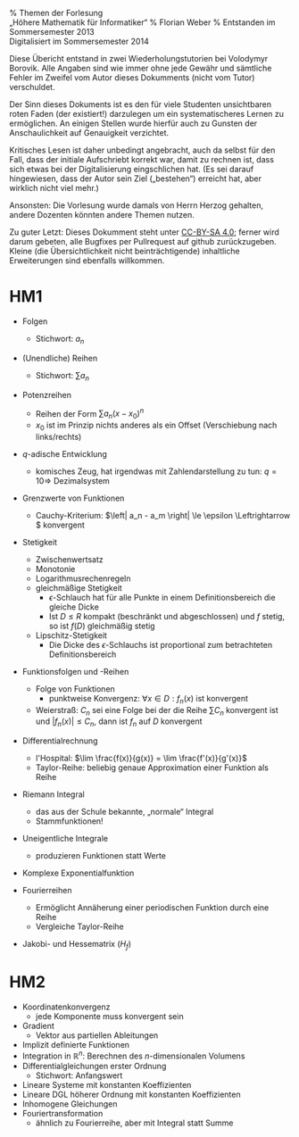 % Themen der Forlesung \
  „Höhere Mathematik für Informatiker“
% Florian Weber
% Entstanden im Sommersemester 2013\
  Digitalisiert im Sommersemester 2014

Diese Übericht entstand in zwei Wiederholungstutorien bei Volodymyr Borovik. Alle Angaben sind wie immer ohne
jede Gewähr und sämtliche Fehler im Zweifel vom Autor dieses Dokumments (nicht vom Tutor) verschuldet.

Der Sinn dieses Dokuments ist es den für viele Studenten unsichtbaren roten Faden (der existiert!)
darzulegen um ein systematischeres Lernen zu ermöglichen. An einigen Stellen wurde hierfür auch zu Gunsten
der Anschaulichkeit auf Genauigkeit verzichtet.

Kritisches Lesen ist daher unbedingt angebracht, auch da selbst für den Fall, dass der initiale
Aufschriebt korrekt war, damit zu rechnen ist, dass sich etwas
bei der Digitalisierung eingschlichen hat. (Es sei darauf hingewiesen, dass der Autor sein Ziel
(„bestehen“) erreicht hat, aber wirklich nicht viel mehr.)

Ansonsten: Die Vorlesung wurde damals von Herrn Herzog gehalten, andere Dozenten könnten andere Themen nutzen.

Zu guter Letzt: Dieses Dokumment steht unter [CC-BY-SA 4.0](https://creativecommons.org/licenses/by-sa/4.0/);
ferner wird darum gebeten, alle Bugfixes per Pullrequest auf github zurückzugeben. Kleine (die
Übersichtlichkeit nicht beinträchtigende) inhaltliche Erweiterungen sind ebenfalls willkommen.

HM1
===

* Folgen
	* Stichwort: $a_n$
* (Unendliche) Reihen
	* Stichwort: $\sum a_n$
* Potenzreihen
	* Reihen der Form $\sum a_n (x - x_0)^n$
	* $x_0$ ist im Prinzip nichts anderes als ein Offset (Verschiebung nach links/rechts)
* $q$-adische Entwicklung
	* komisches Zeug, hat irgendwas mit Zahlendarstellung zu tun: $q = 10 \Rightarrow$ Dezimalsystem
* Grenzwerte von Funktionen
	* Cauchy-Kriterium: $\left| a_n - a_m \right| \le \epsilon \Leftrightarrow $ konvergent
* Stetigkeit
	* Zwischenwertsatz
	* Monotonie
	* Logarithmusrechenregeln
	* gleichmäßige Stetigkeit
		* $\epsilon$-Schlauch hat für alle Punkte in einem Definitionsbereich die gleiche Dicke
		* Ist $D \le R$ kompakt (beschränkt und abgeschlossen) und $f$ stetig, so ist $f(D)$ gleichmäßig stetig
	* Lipschitz-Stetigkeit
		* Die Dicke des $\epsilon$-Schlauchs ist proportional zum betrachteten Definitionsbereich
	
* Funktionsfolgen und -Reihen
	* Folge von Funktionen
		* punktweise Konvergenz: $\forall x \in D: f_n(x)$ ist konvergent
	* Weierstraß: $C_n$ sei eine Folge bei der die Reihe $\sum C_n$ konvergent ist und
	  $\left|f_n(x)\right|\le C_n$, dann ist $f_n$ auf $D$ konvergent
* Differentialrechnung
	* l'Hospital: $\lim \frac{f(x)}{g(x)} = \lim \frac{f'(x)}{g'(x)}$
	* Taylor-Reihe: beliebig genaue Approximation einer Funktion als Reihe
* Riemann Integral
	* das aus der Schule bekannte, „normale“ Integral
	* Stammfunktionen!
* Uneigentliche Integrale
	* produzieren Funktionen statt Werte
* Komplexe Exponentialfunktion
* Fourierreihen
	* Ermöglicht Annäherung einer periodischen Funktion durch eine Reihe
	* Vergleiche Taylor-Reihe
* Jakobi- und Hessematrix ($H_f$)

HM2
===

* Koordinatenkonvergenz
	* jede Komponente muss konvergent sein
* Gradient
	* Vektor aus partiellen Ableitungen
* Implizit definierte Funktionen
* Integration in $\mathbb{R}^n$: Berechnen des $n$-dimensionalen Volumens
* Differentialgleichungen erster Ordnung
	* Stichwort: Anfangswert
* Lineare Systeme mit konstanten Koeffizienten
* Lineare DGL höherer Ordnung mit konstanten Koeffizienten
* Inhomogene Gleichungen
* Fouriertransformation
	* ähnlich zu Fourierreihe, aber mit Integral statt Summe
